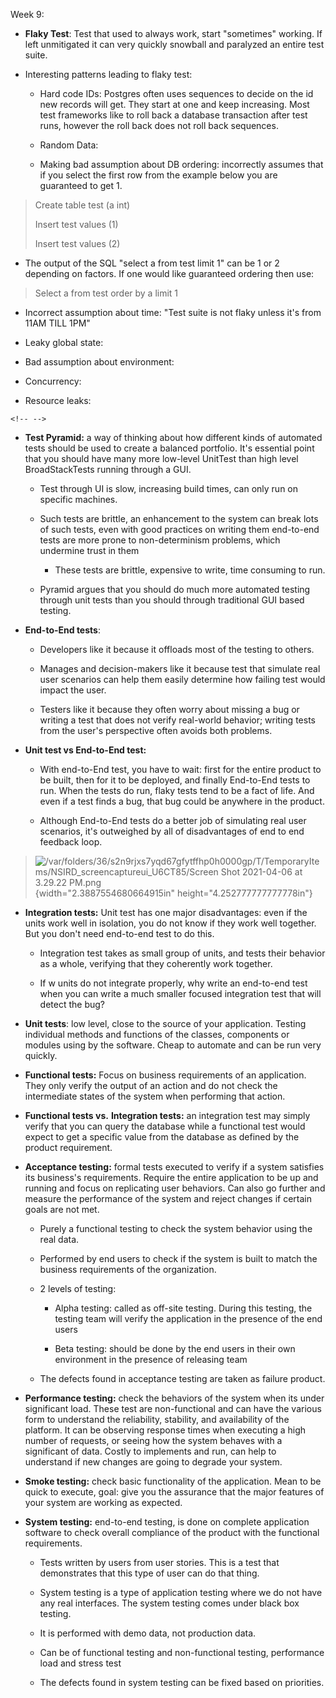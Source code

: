 Week 9:

-   **Flaky Test**: Test that used to always work, start "sometimes"
    working. If left unmitigated it can very quickly snowball and
    paralyzed an entire test suite.

-   Interesting patterns leading to flaky test:

    -   Hard code IDs: Postgres often uses sequences to decide on the id
        new records will get. They start at one and keep increasing.
        Most test frameworks like to roll back a database transaction
        after test runs, however the roll back does not roll back
        sequences.

    -   Random Data:

    -   Making bad assumption about DB ordering: incorrectly assumes
        that if you select the first row from the example below you are
        guaranteed to get 1.

> Create table test (a int)
>
> Insert test values (1)
>
> Insert test values (2)

-   The output of the SQL "select a from test limit 1" can be 1 or 2
    depending on factors. If one would like guaranteed ordering then
    use:

> Select a from test order by a limit 1

-   Incorrect assumption about time: "Test suite is not flaky unless
    it's from 11AM TILL 1PM"

-   Leaky global state:

-   Bad assumption about environment:

-   Concurrency:

-   Resource leaks:

```{=html}
<!-- -->
```
-   **Test Pyramid:** a way of thinking about how different kinds of
    automated tests should be used to create a balanced portfolio. It's
    essential point that you should have many more low-level UnitTest
    than high level BroadStackTests running through a GUI.

    -   Test through UI is slow, increasing build times, can only run on
        specific machines.

    -   Such tests are brittle, an enhancement to the system can break
        lots of such tests, even with good practices on writing them
        end-to-end tests are more prone to non-determinism problems,
        which undermine trust in them

        -   These tests are brittle, expensive to write, time consuming
            to run.

    -   Pyramid argues that you should do much more automated testing
        through unit tests than you should through traditional GUI based
        testing.

-   **End-to-End tests**:

    -   Developers like it because it offloads most of the testing to
        others.

    -   Manages and decision-makers like it because test that simulate
        real user scenarios can help them easily determine how failing
        test would impact the user.

    -   Testers like it because they often worry about missing a bug or
        writing a test that does not verify real-world behavior; writing
        tests from the user's perspective often avoids both problems.

-   **Unit test vs End-to-End test:**

    -   With end-to-End test, you have to wait: first for the entire
        product to be built, then for it to be deployed, and finally
        End-to-End tests to run. When the tests do run, flaky tests tend
        to be a fact of life. And even if a test finds a bug, that bug
        could be anywhere in the product.

    -   Although End-to-End tests do a better job of simulating real
        user scenarios, it's outweighed by all of disadvantages of end
        to end feedback loop.

> ![/var/folders/36/s2n9rjxs7yqd67gfytffhp0h0000gp/T/TemporaryItems/NSIRD_screencaptureui_U6CT85/Screen
> Shot 2021-04-06 at 3.29.22
> PM.png](media/image1.png){width="2.3887554680664915in"
> height="4.252777777777778in"}

-   **Integration tests:** Unit test has one major disadvantages: even
    if the units work well in isolation, you do not know if they work
    well together. But you don't need end-to-end test to do this.

    -   Integration test takes as small group of units, and tests their
        behavior as a whole, verifying that they coherently work
        together.

    -   If w units do not integrate properly, why write an end-to-end
        test when you can write a much smaller focused integration test
        that will detect the bug?

-   **Unit tests**: low level, close to the source of your application.
    Testing individual methods and functions of the classes, components
    or modules using by the software. Cheap to automate and can be run
    very quickly.

-   **Functional tests:** Focus on business requirements of an
    application. They only verify the output of an action and do not
    check the intermediate states of the system when performing that
    action.

-   **Functional tests vs.** **Integration tests:** an integration test
    may simply verify that you can query the database while a functional
    test would expect to get a specific value from the database as
    defined by the product requirement.

-   **Acceptance testing:** formal tests executed to verify if a system
    satisfies its business's requirements. Require the entire
    application to be up and running and focus on replicating user
    behaviors. Can also go further and measure the performance of the
    system and reject changes if certain goals are not met.

    -   Purely a functional testing to check the system behavior using
        the real data.

    -   Performed by end users to check if the system is built to match
        the business requirements of the organization.

    -   2 levels of testing:

        -   Alpha testing: called as off-site testing. During this
            testing, the testing team will verify the application in the
            presence of the end users

        -   Beta testing: should be done by the end users in their own
            environment in the presence of releasing team

    -   The defects found in acceptance testing are taken as failure
        product.

-   **Performance testing:** check the behaviors of the system when its
    under significant load. These test are non-functional and can have
    the various form to understand the reliability, stability, and
    availability of the platform. It can be observing response times
    when executing a high number of requests, or seeing how the system
    behaves with a significant of data. Costly to implements and run,
    can help to understand if new changes are going to degrade your
    system.

-   **Smoke testing:** check basic functionality of the application.
    Mean to be quick to execute, goal: give you the assurance that the
    major features of your system are working as expected.

-   **System testing:** end-to-end testing, is done on complete
    application software to check overall compliance of the product with
    the functional requirements.

    -   Tests written by users from user stories. This is a test that
        demonstrates that this type of user can do that thing.

    -   System testing is a type of application testing where we do not
        have any real interfaces. The system testing comes under black
        box testing.

    -   It is performed with demo data, not production data.

    -   Can be of functional testing and non-functional testing,
        performance load and stress test

    -   The defects found in system testing can be fixed based on
        priorities.
